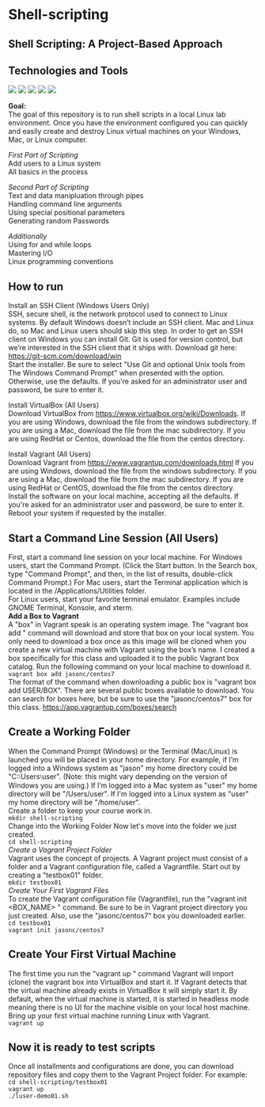 # Shell-scripting
## Shell Scripting: A Project-Based Approach <br/>
## Technologies and Tools <br/>
![](https://img.shields.io/badge/🐧%20OS-Linux-brightgreen) ![](https://img.shields.io/badge/🧰%EF%B8%8FShell-Bash-brightgreen) ![](https://img.shields.io/badge/👷%20Version%20Control-Git-brightgreen) ![](https://img.shields.io/badge/☁%EF%B8%8F%20Cloud-Vagrant-brightgreen) ![](https://img.shields.io/badge/🛠%EF%B8%8F%20Tools-CentOS%207-brightgreen)

**Goal:** <br/>
The goal of this repository is to run shell scripts in a local Linux lab environment. Once you have the environment
configured you can quickly and easily create and destroy Linux virtual machines on your Windows,
Mac, or Linux computer.

*First Part of Scripting* <br/>
Add users to a Linux system <br/>
All basics in the process <br/>

*Second Part of Scripting* <br/>
Text and data manipluation through pipes<br/>
Handling command line arguments <br/>
Using special positional parameters <br/>
Generating random Passwords <br/>

*Additionally* <br/>
Using for and while loops <br/>
Mastering I/O <br/>
Linux programming conventions <br/>

## How to run <br/>
Install an SSH Client (Windows Users Only)  <br/>
SSH, secure shell, is the network protocol used to connect to Linux systems. By default Windows
doesn’t include an SSH client. Mac and Linux do, so Mac and Linux users should skip this step.
In order to get an SSH client on Windows you can install Git. Git is used for version control, but
we’re interested in the SSH client that it ships with. Download git here:
https://git-scm.com/download/win <br/>
Start the installer. Be sure to select "Use Git and optional Unix tools from The Windows Command
Prompt" when presented with the option. Otherwise, use the defaults. If you're asked for an
administrator user and password, be sure to enter it.

Install VirtualBox (All Users) <br/>
Download VirtualBox from https://www.virtualbox.org/wiki/Downloads. If you are using
Windows, download the file from the windows subdirectory. If you are using a Mac, download the
file from the mac subdirectory. If you are using RedHat or Centos, download the file from the centos
directory. 

Install Vagrant (All Users) <br/>
   Download Vagrant from https://www.vagrantup.com/downloads.html If you are using Windows,
download the file from the windows subdirectory. If you are using a Mac, download the file from the
mac subdirectory. If you are using RedHat or CentOS, download the file from the centos directory. <br/>
   Install the software on your local machine, accepting all the defaults. If you're asked for an
administrator user and password, be sure to enter it. Reboot your system if requested by the
installer. <br/>

## Start a Command Line Session (All Users) <br/>
First, start a command line session on your local machine.
For Windows users, start the Command Prompt. (Click the Start button. In the Search box,
type "Command Prompt", and then, in the list of results, double-click Command Prompt.)
For Mac users, start the Terminal application which is located in the /Applications/Utilities
folder. <br/>
For Linux users, start your favorite terminal emulator. Examples include GNOME Terminal,
Konsole, and xterm. <br/>
**Add a Box to Vagrant** <br/>
A "box" in Vagrant speak is an operating system image. The "vagrant box add " command will
download and store that box on your local system. You only need to download a box once as this
image will be cloned when you create a new virtual machine with Vagrant using the box’s name.
I created a box specifically for this class and uploaded it to the public Vagrant box catalog. Run the
following command on your local machine to download it. <br/>
`vagrant box add jasonc/centos7` <br/>
The format of the command when downloading a public box is "vagrant box add USER/BOX".
There are several public boxes available to download. You can search for boxes here, but be sure to
use the "jasonc/centos7" box for this class. https://app.vagrantup.com/boxes/search <br/>

## Create a Working Folder <br/>
When the Command Prompt (Windows) or the Terminal (Mac/Linux) is launched you will be placed in
your home directory. For example, if I’m logged into a Windows system as "jason" my home
directory could be "C:⧵Users⧵user". (Note: this might vary depending on the version of Windows
you are using.) If I’m logged into a Mac system as "user" my home directory will be "/Users/user".
If I'm logged into a Linux system as "user" my home directory will be "/home/user". <br/>
Create a folder to keep your course work in. <br/>
`mkdir shell-scripting` <br/>
Change into the Working Folder
Now let's move into the folder we just created. <br/>
`cd shell-scripting` <br/>
*Create a Vagrant Project Folder* <br/>
Vagrant uses the concept of projects. A Vagrant project must consist of a folder and a Vagrant
configuration file, called a Vagrantfile. Start out by creating a "testbox01" folder. <br/>
`mkdir testbox01` <br/>
*Create Your First Vagrant Files* <br/>
To create the Vagrant configuration file (Vagrantfile), run the "vagrant init <BOX_NAME> "
command. Be sure to be in Vagrant project directory you just created. Also, use the
"jasonc/centos7" box you downloaded earlier. <br/>
`cd testbox01` <br/>
`vagrant init jasonc/centos7` <br/>
## Create Your First Virtual Machine <br/>
The first time you run the "vagrant up " command Vagrant will import (clone) the vagrant box into
VirtualBox and start it. If Vagrant detects that the virtual machine already exists in VirtualBox it will
simply start it. By default, when the virtual machine is started, it is started in headless mode
meaning there is no UI for the machine visible on your local host machine. <br/> 
Bring up your first virtual machine running Linux with Vagrant. <br/>
`vagrant up`
## Now it is ready to test scripts <br/>
Once all installments and configurations are done, you can download repository files and copy them to the Vagrant Project folder. For example: <br/>
`cd shell-scripting/testbox01` <br/>
`vagrant up` <br/>
`./luser-demo01.sh` <br/>







